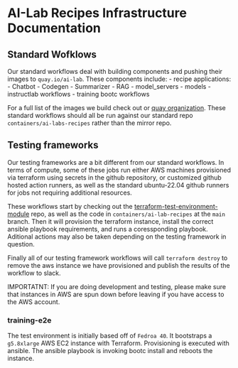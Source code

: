 # AI-Lab Recipes Infrastructure Documentation

## Standard Wofklows

Our standard workflows deal with building components and pushing their images to `quay.io/ai-lab`. These components include:
    - recipe applications:
        - Chatbot
        - Codegen
        - Summarizer
        - RAG
    - model_servers
    - models
    - instructlab workflows
    - training bootc workflows

For a full list of the images we build check out or [quay organization](https://quay.io/organization/ai-lab). These standard workflows should all be run against our standard repo `containers/ai-labs-recipes` rather than the mirror repo.

## Testing frameworks

Our testing frameworks are a bit different from our standard workflows. In terms of compute, some of these jobs run either AWS machines provisioned via terraform using secrets in the github repository, or customized github hosted action runners, as well as the standard ubuntu-22.04 github runners for jobs not requiring additional resources.

These workflows start by checking out the [terraform-test-environment-module](https://github.com/containers/terraform-test-environment-module) repo, as well as the code in `containers/ai-lab-recipes` at the `main` branch. Then it will provision the terraform instance, install the correct ansible playbook requirements, and runs a coressponding playbook. Aditional actions may also be taken depending on the testing framework in question.

Finally all of our testing framework workflows will call `terraform destroy` to remove the aws instance we have provisioned and publish the results of the workflow to slack.

IMPORTATNT: If you are doing development and testing, please make sure that instances in AWS are spun down before leaving if you have access to the AWS account.

### training-e2e

The test environment is initially based off of `Fedroa 40`. 
It bootstraps a `g5.8xlarge` AWS EC2 instance with Terraform.
Provisioning is executed with ansible. The ansible playbook is invoking bootc install and
reboots the instance.
